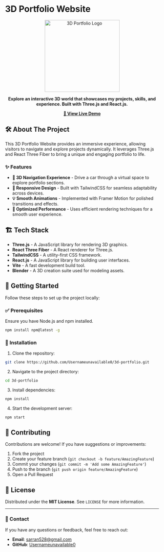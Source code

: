 # 3D Portfolio Website

<div align="center">
    <a href="https://sarran528.github.io/portfolio/">
        <img src="src/assets/illu.webp" alt="3D Portfolio Logo" width="245" height="235">
    </a>
</div>

<p align="center">
    <b>Explore an interactive 3D world that showcases my projects, skills, and experience. Built with Three.js and React.js.</b>
</p>

<p align="center">
    <a href="https://sarran528.github.io/portfolio/"><strong>🚀 View Live Demo</strong></a>
</p>

## 🛠 About The Project

This 3D Portfolio Website provides an immersive experience, allowing visitors to navigate and explore projects dynamically. It leverages Three.js and React Three Fiber to bring a unique and engaging portfolio to life.

### ✨ Features

- **🚗 3D Navigation Experience** - Drive a car through a virtual space to explore portfolio sections.
- **📱 Responsive Design** - Built with TailwindCSS for seamless adaptability across devices.
- **💡 Smooth Animations** - Implemented with Framer Motion for polished transitions and effects.
- **🚀 Optimized Performance** - Uses efficient rendering techniques for a smooth user experience.

## 🏗 Tech Stack

- **Three.js** - A JavaScript library for rendering 3D graphics.
- **React Three Fiber** - A React renderer for Three.js.
- **TailwindCSS** - A utility-first CSS framework.
- **React.js** - A JavaScript library for building user interfaces.
- **Vite** - A fast development build tool.
- **Blender** - A 3D creation suite used for modeling assets.

## 🚀 Getting Started

Follow these steps to set up the project locally:

### ✅ Prerequisites

Ensure you have Node.js and npm installed.
```sh
npm install npm@latest -g
```

### 🔧 Installation

1. Clone the repository:
```sh
git clone https://github.com/Usernameunavailable0/3d-portfolio.git
```
2. Navigate to the project directory:
```sh
cd 3d-portfolio
```
3. Install dependencies:
```sh
npm install
```
4. Start the development server:
```sh
npm start
```

## 🤝 Contributing

Contributions are welcome! If you have suggestions or improvements:

1. Fork the project
2. Create your feature branch (`git checkout -b feature/AmazingFeature`)
3. Commit your changes (`git commit -m 'Add some AmazingFeature'`)
4. Push to the branch (`git push origin feature/AmazingFeature`)
5. Open a Pull Request

## 🐜 License

Distributed under the **MIT License**. See `LICENSE` for more information.

---
### 💌 Contact

If you have any questions or feedback, feel free to reach out:
- **Email**: [sarran528@gmail.com](mailto:sarran528@gmail.com)
- **GitHub**: [Usernameunavailable0](https://github.com/Usernameunavailable0)
